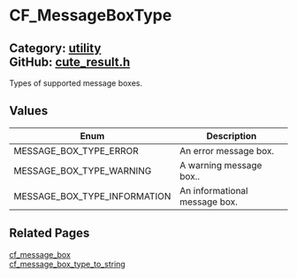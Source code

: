 [](../header.md ':include')

# CF_MessageBoxType

Category: [utility](/api_reference?id=utility)  
GitHub: [cute_result.h](https://github.com/RandyGaul/cute_framework/blob/master/include/cute_result.h)  
---

Types of supported message boxes.

## Values

Enum | Description
--- | ---
MESSAGE_BOX_TYPE_ERROR | An error message box.
MESSAGE_BOX_TYPE_WARNING | A warning message box..
MESSAGE_BOX_TYPE_INFORMATION | An informational message box.

## Related Pages

[cf_message_box](/utility/cf_message_box.md)  
[cf_message_box_type_to_string](/utility/cf_message_box_type_to_string.md)  
